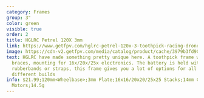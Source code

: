 ```yaml
---
category: Frames
group: 3"
color: green
visible: true
order: 2
title: HGLRC Petrel 120X 3mm
link: https://www.getfpv.com/hglrc-petrel-120x-3-toothpick-racing-drone-frame-kit-3mm.html
image: https://cdn-v2.getfpv.com/media/catalog/product/cache/3979b3fd908fbb12b31974edb6316b2e/h/g/hglrc-petrel-120x-3-toothpick-racing-drone-frame-kit-main.jpg
text: HGLRC have made something pretty unique here. A toothpick frame with arm
  braces, mounting for 16x/20x/25x electronics. The battery is held with
  rubberbands or straps, this frame gives you a lot of options for all kinds of
  different builds
info: $21.99;120mm<Wheelbase>;3mm Plate;16x16/20x20/25x25 Stacks;14mm Cams;9x9
  Motors;14.5g
---
```

